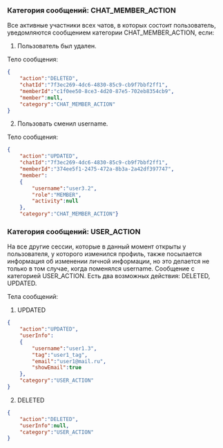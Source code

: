 ### Категория сообщений: CHAT_MEMBER_ACTION ###

Все активные участники всех чатов, в которых состоит пользователь, уведомляются сообщением категории CHAT_MEMBER_ACTION, если:
1) Пользователь был удален.

Тело сообщения:
```json
{
	"action":"DELETED",
	"chatId":"7f3ec269-4dc6-4830-85c9-cb9f7bbf2ff1",
	"memberId":"c1f0ee50-8ce3-4d20-87e5-702eb8354cb9",
	"member":null,
	"category":"CHAT_MEMBER_ACTION"
}
```


2) Пользовать сменил username.


Тело сообщения:
```json
{
	"action":"UPDATED",
	"chatId":"7f3ec269-4dc6-4830-85c9-cb9f7bbf2ff1",
	"memberId":"374ee5f1-2475-472a-8b3a-2a42df397747",
	"member":
	{
		"username":"user3.2",
		"role":"MEMBER",
		"activity":null
	},
	"category":"CHAT_MEMBER_ACTION"}
```



### Категория сообщений: USER_ACTION ###

На все другие сессии, которые в данный момент открыты у пользователя, у которого изменился профиль, также посылается информация об изменении личной информации, но это делается не только в том случае, когда поменялся username. Сообщение с категорией USER_ACTION. Есть два возможных действия: DELETED, UPDATED.

Тела сообщений:

1) UPDATED
```json
{
	"action":"UPDATED",
	"userInfo":
	{
		"username":"user1.3",
		"tag":"user1_tag",
		"email":"user1@mail.ru",
		"showEmail":true
	},
	"category":"USER_ACTION"
}

```
2) DELETED
```json
{
	"action":"DELETED",
	"userInfo":null,
	"category":"USER_ACTION"
}
```

